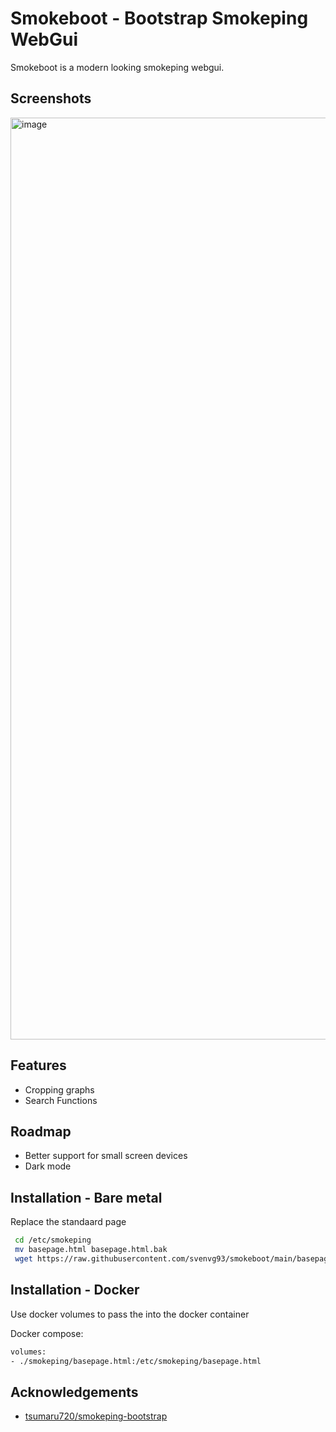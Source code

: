 # Smokeboot - Bootstrap Smokeping WebGui

Smokeboot is a modern looking smokeping webgui.

## Screenshots

<img width="1475" alt="image" src="https://github.com/svenvg93/smokeping-bootstrap/assets/4511676/297b8060-2703-4855-b1d4-d5d441c90a9f">

## Features

- Cropping graphs
- Search Functions

## Roadmap

- Better support for small screen devices
- Dark mode

## Installation - Bare metal

Replace the standaard page

```bash
 cd /etc/smokeping
 mv basepage.html basepage.html.bak
 wget https://raw.githubusercontent.com/svenvg93/smokeboot/main/basepage.html
```

## Installation - Docker

Use docker volumes to pass the into the docker container

Docker compose:

 ```bash
volumes:
- ./smokeping/basepage.html:/etc/smokeping/basepage.html
```

## Acknowledgements

 - [tsumaru720/smokeping-bootstrap]([https://github.com/tsumaru720/smokeping-bootstrap])

